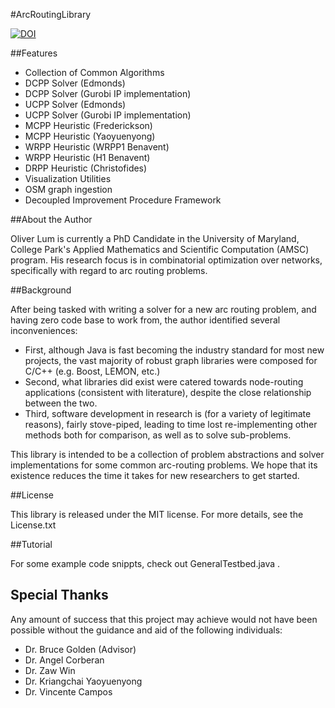 #ArcRoutingLibrary

[![DOI](https://zenodo.org/badge/11673331.svg)](https://zenodo.org/badge/latestdoi/11673331)

##Features

* Collection of Common Algorithms
* DCPP Solver (Edmonds)
* DCPP Solver (Gurobi IP implementation)
* UCPP Solver (Edmonds)
* UCPP Solver (Gurobi IP implementation)
* MCPP Heuristic (Frederickson)
* MCPP Heuristic (Yaoyuenyong)
* WRPP Heuristic (WRPP1 Benavent)
* WRPP Heuristic (H1 Benavent)
* DRPP Heuristic (Christofides)
* Visualization Utilities
* OSM graph ingestion
* Decoupled Improvement Procedure Framework

##About the Author

Oliver Lum is currently a PhD Candidate in the University of Maryland, College Park's Applied Mathematics and Scientific Computation (AMSC) program.  His research focus is in combinatorial optimization over networks, specifically with regard to arc routing problems.

##Background

After being tasked with writing a solver for a new arc routing problem, and having zero code base to work from, the author identified several inconveniences: 

* First, although Java is fast becoming the industry standard for most new projects, the vast majority of robust graph libraries were composed for C/C++ (e.g. Boost, LEMON, etc.)
* Second, what libraries did exist were catered towards node-routing applications (consistent with literature), despite the close relationship between the two.
* Third, software development in research is (for a variety of legitimate reasons), fairly stove-piped, leading to time lost re-implementing other methods both for comparison, as well as to solve sub-problems.

This library is intended to be a collection of problem abstractions and solver implementations for some common arc-routing problems.  We hope that its existence reduces the time it takes for new researchers to get started.

##License

This library is released under the MIT license. For more details, see the License.txt

##Tutorial

For some example code snippts, check out GeneralTestbed.java .  

## Special Thanks

Any amount of success that this project may achieve would not have been possible without the guidance and aid of the following individuals:

* Dr. Bruce Golden (Advisor)
* Dr. Angel Corberan
* Dr. Zaw Win
* Dr. Kriangchai Yaoyuenyong
* Dr. Vincente Campos
